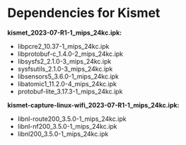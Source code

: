 # Dependencies for Kismet

**kismet_2023-07-R1-1_mips_24kc.ipk:**
+ libpcre2_10.37-1_mips_24kc.ipk
+ libprotobuf-c_1.4.0-2_mips_24kc.ipk
+ libsysfs2_2.1.0-3_mips_24kc.ipk
+ sysfsutils_2.1.0-3_mips_24kc.ipk
+ libsensors5_3.6.0-1_mips_24kc.ipk
+ libatomic1_11.2.0-4_mips_24kc.ipk
+ protobuf-lite_3.17.3-1_mips_24kc.ipk

**kismet-capture-linux-wifi_2023-07-R1-1_mips_24kc.ipk:**
+ libnl-route200_3.5.0-1_mips_24kc.ipk
+ libnl-nf200_3.5.0-1_mips_24kc.ipk
+ libnl200_3.5.0-1_mips_24kc.ipk
